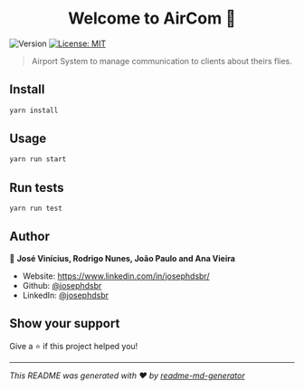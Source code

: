 <h1 align="center">Welcome to AirCom 👋</h1>
<p>
  <img alt="Version" src="https://img.shields.io/badge/version-1.0.0-blue.svg?cacheSeconds=2592000" />
  <a href="#" target="_blank">
    <img alt="License: MIT" src="https://img.shields.io/badge/License-MIT-yellow.svg" />
  </a>
</p>

> Airport System to manage communication to clients about theirs flies.

## Install

```sh
yarn install
```

## Usage

```sh
yarn run start
```

## Run tests

```sh
yarn run test
```

## Author

👤 **José Vinícius, Rodrigo Nunes, João Paulo and Ana Vieira**

* Website: https://www.linkedin.com/in/josephdsbr/
* Github: [@josephdsbr](https://github.com/josephdsbr)
* LinkedIn: [@josephdsbr](https://linkedin.com/in/josephdsbr)

## Show your support

Give a ⭐️ if this project helped you!

***
_This README was generated with ❤️ by [readme-md-generator](https://github.com/kefranabg/readme-md-generator)_